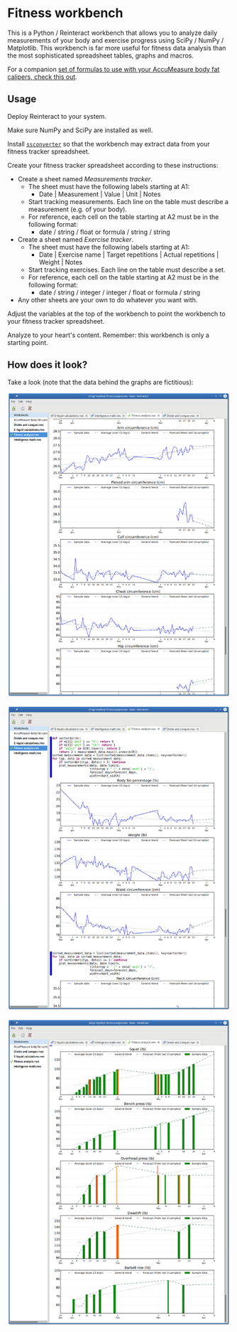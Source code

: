 # Fitness workbench

This is a Python / Reinteract workbench that allows you to analyze daily measurements of your body and exercise progress using SciPy / NumPy / Matplotlib.  This workbench is far more useful for fitness data analysis than the most sophisticated spreadsheet tables, graphs and macros.

For a companion [set of formulas to use with your AccuMeasure body fat calipers, check this out](https://rudd-o.com/archives/body-fat-formulas-for-your-accumeasure-body-fat-calipers).

## Usage

Deploy Reinteract to your system.

Make sure NumPy and SciPy are installed as well.

Install [`ssconverter`](https://github.com/Rudd-O/ssconverter) so that the workbench may extract data from your fitness tracker spreadsheet.

Create your fitness tracker spreadsheet according to these instructions:

* Create a sheet named *Measurements tracker*.
  * The sheet must have the following labels starting at A1:
    *  Date  |  Measurement   |   Value     |       Unit     |        Notes
  * Start tracking measurements.  Each line on the table must describe a measurement (e.g. of your body).
  * For reference, each cell on the table starting at A2 must be in the following format:
    * date  /  string    /   float or formula   /    string    /     string
* Create a sheet named *Exercise tracker*.
  * The sheet must have the following labels starting at A1:
    * Date  |  Exercise name  |  Target repetitions  |  Actual repetitions  |  Weight           |  Notes
  * Start tracking exercises.  Each line on the table must describe a set.
  * For reference, each cell on the table starting at A2 must be in the following format:
    * date  /  string         /  integer             /  integer             / float or formula  /  string
* Any other sheets are your own to do whatever you want with.

Adjust the variables at the top of the workbench to point the workbench to your fitness tracker spreadsheet.

Analyze to your heart's content.  Remember: this workbench is only a starting point.

## How does it look?

Take a look (note that the data behind the graphs are fictitious):

![Body measurements (1)](doc/Body%20measurements%201.png)

![Body measurements (2)](doc/Body%20measurements%202.png)

![Weight lifting](doc/Weight%20lifting.png)

